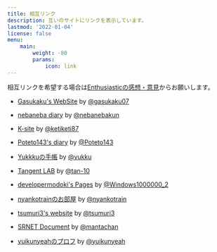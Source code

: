 ```yaml
---
title: 相互リンク
description: 互いのサイトにリンクを表示しています。
lastmod: '2022-01-04'
license: false
menu:
    main: 
        weight: -80
        params:
            icon: link
---
```

相互リンクを希望する場合は[Enthusiasticの感想・意見](https://scratch.mit.edu/studios/27464523/)からお願いします。

* [Gasukaku's WebSite](https://gasukaku.glitch.me) by [@gasukaku07](https://scratch.mit.edu/users/gasukaku07/)

* [nebaneba diary](https://nebaneba-nikki.glitch.me/DIARY.html) by [@nebanebakun](https://scratch.mit.edu/users/nebanebakun/)

* [K-site](https://613482be66713.site123.me/) by [@ketiketi87](https://scratch.mit.edu/users/ketiketi87/)

* [Poteto143's diary](https://poteto143.github.io/Poteto143s_diary/) by [@Poteto143](https://scratch.mit.edu/users/Poteto143/)

* [Yukkkuの手帳](https://yukkku.github.io/) by [@yukku](https://scratch.mit.edu/users/yukku/)

* [Tangent LAB](https://tan-10.github.io/) by [@tan-10](https://scratch.mit.edu/users/tan-10/)

* [developermodoki's Pages](https://developermodoki.github.io/pages/) by [@Windows1000000_2](https://scratch.mit.edu/users/Windows1000000_2)

* [nyankotrainのお部屋](https://neko001robov.github.io/) by [@nyankotrain](https://scratch.mit.edu/users/nyankotrain/)

* [tsumuri3's website](https://tsumuri3.glitch.me/) by [@tsumuri3](https://scratch.mit.edu/users/tsumuri3/)

* [SRNET Document](https://srnet.cf/) by [@mantachan](https://scratch.mit.edu/users/mantachan/)

* [yuikunyeahのプロフ](https://yuikunyeah.github.io/homepage/profile.html) by [@yuikunyeah](https://scratch.mit.edu/users/yuikunyeah/)
